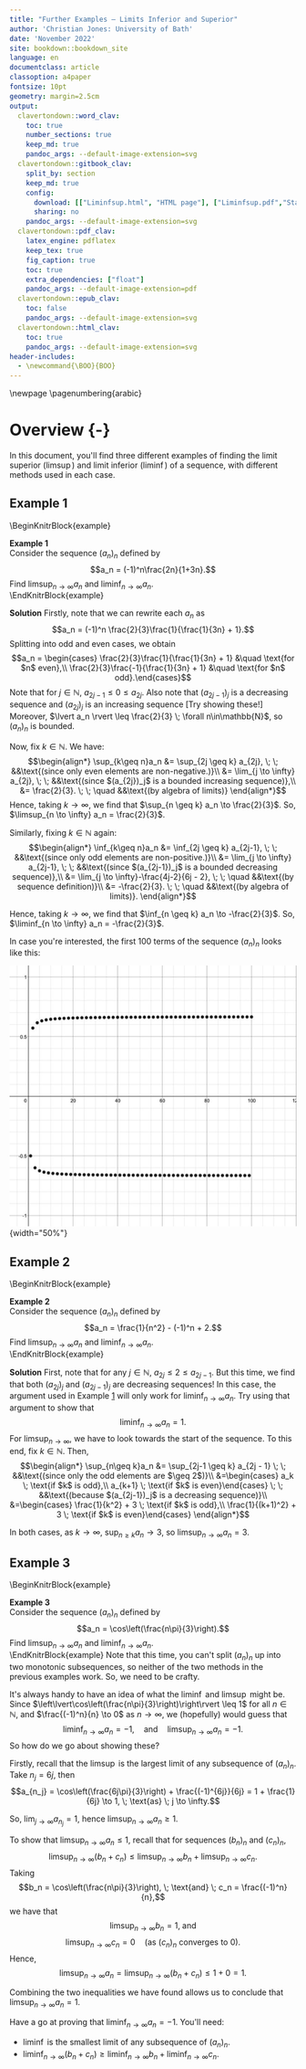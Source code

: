 ```yaml
---
title: "Further Examples — Limits Inferior and Superior"
author: 'Christian Jones: University of Bath'
date: 'November 2022'
site: bookdown::bookdown_site
language: en
documentclass: article
classoption: a4paper
fontsize: 10pt
geometry: margin=2.5cm
output:
  clavertondown::word_clav:
    toc: true
    number_sections: true
    keep_md: true
    pandoc_args: --default-image-extension=svg
  clavertondown::gitbook_clav:
    split_by: section
    keep_md: true
    config:
      download: [["Liminfsup.html", "HTML page"], ["Liminfsup.pdf","Standard print PDF"], ["Liminfsup.pdf","Clear print PDF"], ["Liminfsup.pdf","Large print PDF"], ["Liminfsup.docx","Accessible Word document"], ["Liminfsup.epub","Accessible EPub book" ]]
      sharing: no
    pandoc_args: --default-image-extension=svg
  clavertondown::pdf_clav:
    latex_engine: pdflatex
    keep_tex: true
    fig_caption: true
    toc: true
    extra_dependencies: ["float"]
    pandoc_args: --default-image-extension=pdf
  clavertondown::epub_clav:
    toc: false
    pandoc_args: --default-image-extension=svg
  clavertondown::html_clav:
    toc: true
    pandoc_args: --default-image-extension=svg
header-includes:
  - \newcommand{\BOO}{BOO}
---
```


\newpage
\pagenumbering{arabic}

# Overview {-}
In this document, you'll find three different examples of finding the limit superior ($\limsup$) and limit inferior ($\liminf$) of a sequence, with different methods used in each case.

## Example 1
\BeginKnitrBlock{example}<div class="bookdown-example" custom-style="ExampleStyle" id="exm:ex1"><span class="exm:ex1" custom-style="NameStyle"><strong><span id="exm:ex1"></span>Example 1  </strong></span><div>Consider the sequence $(a_n)_{n}$ defined by $$a_n = (-1)^n\frac{2n}{1+3n}.$$ Find $\limsup_{n \to \infty} a_n$ and $\liminf_{n \to \infty} a_n$.</div></div>\EndKnitrBlock{example}

**Solution**
Firstly, note that we can rewrite each $a_n$ as $$a_n = (-1)^n \frac{2}{3}\frac{1}{\frac{1}{3n} + 1}.$$ Splitting into odd and even cases, we obtain $$a_n = \begin{cases} \frac{2}{3}\frac{1}{\frac{1}{3n} + 1} &\quad \text{for $n$ even},\\
\frac{2}{3}\frac{-1}{\frac{1}{3n} + 1} &\quad \text{for $n$ odd}.\end{cases}$$ Note that for $j \in \mathbb{N}$, $a_{2j-1} \leq 0 \leq a_{2j}$. Also note that $(a_{2j-1})_j$ is a decreasing sequence and $(a_{2j})_{j}$ is an increasing sequence [Try showing these!] Moreover, $\lvert a_n \rvert \leq \frac{2}{3} \; \forall n\in\mathbb{N}$, so $(a_n)_n$ is bounded.

Now, fix $k \in \mathbb{N}$. We have:
$$\begin{align*}
\sup_{k\geq n}a_n &= \sup_{2j \geq k} a_{2j}, \; \; &&\text{(since only even elements are non-negative.)}\\
&= \lim_{j \to \infty} a_{2j}, \; \; &&\text{(since $(a_{2j})_j$ is a bounded increasing sequence)},\\
&= \frac{2}{3}. \; \; \quad &&\text{(by algebra of limits)}
\end{align*}$$
Hence, taking $k \to \infty$, we find that $\sup_{n \geq k} a_n \to \frac{2}{3}$. So, $\limsup_{n \to \infty} a_n = \frac{2}{3}$.

Similarly, fixing $k \in \mathbb{N}$ again:
$$\begin{align*}
\inf_{k\geq n}a_n &= \inf_{2j \geq k} a_{2j-1}, \; \; &&\text{(since only odd elements are non-positive.)}\\
&= \lim_{j \to \infty} a_{2j-1}, \; \; &&\text{(since $(a_{2j-1})_j$ is a bounded decreasing sequence)},\\
&= \lim_{j \to \infty}-\frac{4j-2}{6j - 2}, \; \; \quad &&\text{(by sequence definition)}\\
&= -\frac{2}{3}. \; \; \quad &&\text{(by algebra of limits)}.
\end{align*}$$

Hence, taking $k \to \infty$, we find that $\inf_{n \geq k} a_n \to -\frac{2}{3}$. So, $\liminf_{n \to \infty} a_n = -\frac{2}{3}$.

In case you're interested, the first 100 terms of the sequence $(a_n)_n$ looks like this:

![](Image.png "Sequence plot for Example 1"){width="50%"}

## Example 2
\BeginKnitrBlock{example}<div class="bookdown-example" custom-style="ExampleStyle" id="exm:ex2"><span class="exm:ex2" custom-style="NameStyle"><strong><span id="exm:ex2"></span>Example 2  </strong></span><div>Consider the sequence $(a_n)_{n}$ defined by $$a_n = \frac{1}{n^2} - (-1)^n + 2.$$ Find $\limsup_{n \to \infty} a_n$ and $\liminf_{n \to \infty} a_n$.</div></div>\EndKnitrBlock{example}

**Solution**
First, note that for any $j\in\mathbb{N}$, $a_{2j} \leq 2 \leq a_{2j-1}$. But this time, we find that both $(a_{2j})_j$ and $(a_{2j-1})_j$ are decreasing sequences! In this case, the argument used in Example <a href="#exm:ex1">1</a> will only work for $\liminf_{n\to\infty} a_n.$ Try using that argument to show that $$\liminf_{n\to\infty}a_n = 1.$$ For $\limsup_{n\to\infty}$, we have to look towards the start of the sequence. To this end, fix $k \in \mathbb{N}$. Then,
$$\begin{align*}
\sup_{n\geq k}a_n &= \sup_{2j-1 \geq k} a_{2j - 1} \; \; &&\text{(since only the odd elements are $\geq 2$)}\\
&=\begin{cases}
a_k \; \text{if $k$ is odd},\\
a_{k+1} \; \text{if $k$ is even}\end{cases} \; \; &&\text{(because $(a_{2j-1})_j$ is a decreasing sequence)}\\
&=\begin{cases}
\frac{1}{k^2} + 3 \; \text{if $k$ is odd},\\
\frac{1}{(k+1)^2} + 3 \; \text{if $k$ is even}\end{cases}
\end{align*}$$

In both cases, as $k \to \infty$, $\sup_{n\geq k }a_n \to 3$, so $\limsup_{n \to \infty} a_n = 3$.

## Example 3
\BeginKnitrBlock{example}<div class="bookdown-example" custom-style="ExampleStyle" id="exm:ex3"><span class="exm:ex3" custom-style="NameStyle"><strong><span id="exm:ex3"></span>Example 3  </strong></span><div>Consider the sequence $(a_n)_{n}$ defined by $$a_n = \cos\left(\frac{n\pi}{3}\right).$$ Find $\limsup_{n \to \infty} a_n$ and $\liminf_{n \to \infty} a_n$.</div></div>\EndKnitrBlock{example}
Note that this time, you can't split $(a_n)_n$ up into two monotonic subsequences, so neither of the two methods in the previous examples work. So, we need to be crafty.

It's always handy to have an idea of what the $\liminf$ and $\limsup$ might be. Since $\left\lvert\cos\left(\frac{n\pi}{3}\right)\right\rvert \leq 1$ for all $n \in \mathbb{N}$, and $\frac{(-1)^n}{n} \to 0$ as $n \to \infty$, we (hopefully) would guess that $$\liminf_{n\to\infty}a_n = -1, \quad \text{and} \quad \limsup_{n \to \infty} a_n = -1.$$ So how do we go about showing these?

Firstly, recall that the $\limsup$ is the largest limit of any subsequence of $(a_n)_n$. Take $n_j = 6j$, then $$a_{n_j} = \cos\left(\frac{6j\pi}{3}\right) + \frac{(-1)^{6j}}{6j} = 1 + \frac{1}{6j} \to 1, \; \text{as} \; j \to \infty.$$

So, $\lim_{j \to \infty} a_{n_j} = 1$, hence $\limsup_{n \to \infty} a_n \geq 1$.

To show that $\limsup_{n \to \infty} a_n \leq 1$, recall that for sequences $(b_n)_n$ and $(c_n)_n$, $$\limsup_{n \to \infty}(b_n + c_n) \leq \limsup_{n \to \infty}b_n + \limsup_{n \to \infty}c_n.$$ Taking $$b_n = \cos\left(\frac{n\pi}{3}\right), \; \text{and} \; c_n = \frac{(-1)^n}{n},$$ we have that $$\limsup_{n \to \infty} b_n = 1, \; \text{and}$$ $$\limsup_{n \to \infty} c_n = 0 \quad \text{(as $(c_n)_n$ converges to $0$)}.$$ Hence,
$$\limsup_{n \to \infty} a_n = \limsup_{n \to \infty}(b_n + c_n) \leq 1 + 0 = 1.$$

Combining the two inequalities we have found allows us to conclude that $\limsup_{n \to \infty} a_n = 1.$

Have a go at proving that $\liminf_{n \to \infty} a_n = -1$. You'll need:

* $\liminf$ is the smallest limit of any subsequence of $(a_n)_n$.
* $\liminf_{n \to \infty}(b_n + c_n) \geq \liminf_{n \to \infty}b_n + \liminf_{n \to \infty}c_n.$

